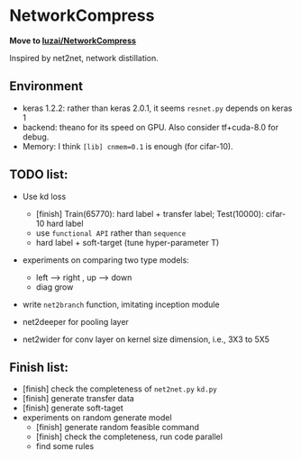 # NetworkCompress

**Move to [luzai/NetworkCompress](https://github.com/luzai/NetworkCompress)**

Inspired by net2net, network distillation.

## Environment
- keras 1.2.2: rather than keras 2.0.1, it seems `resnet.py` depends on keras 1
- backend: theano for its speed on GPU. Also consider tf+cuda-8.0 for debug. 
- Memory: I think `[lib] cnmem=0.1` is enough (for cifar-10).


## TODO list:
- Use kd loss
  - [finish] Train(65770): hard label + transfer label; Test(10000): cifar-10 hard label 
  - use `functional API` rather than `sequence`
  - hard label + soft-target (tune hyper-parameter T)
- experiments on  comparing two type models:
  - left --> right , up --> down
  - diag grow

- write `net2branch` function, imitating inception module
- net2deeper for pooling layer
- net2wider for conv layer on kernel size dimension, i.e., 3X3 to 5X5

## Finish list:
- [finish] check the completeness of `net2net.py` `kd.py`  
- [finish] generate transfer data 
- [finish] generate soft-taget
- experiments on random generate model
  - [finish] generate random feasible command 
  - [finish] check the completeness, run code parallel
  - find some rules